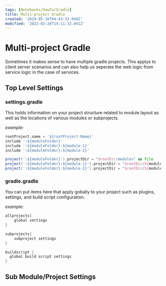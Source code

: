 ```yaml
---
tags: [Notebooks/HowTo/Gradle]
title: Multi-project Gradle
created: '2019-05-16T04:43:33.048Z'
modified: '2022-03-26T14:11:32.041Z'
---
```


# Multi-project Gradle
Sometimes it makes sense to have multiple gradle projects. This applys to client server scenarios and can also help us seperate the web logic from service logic in the case of services.


## Top Level Settings
### settings.gradle
This holds information on your project structure related to module layout as well as the locations of various modules or subprojects.

_example:_
```groovy
rootProject.name = '${rootProject-Name}'
include ':${moduleFolder}'
include ':${moduleFolder}:${module-1}'
include ':${moduleFolder}:${module-2}'

project(':${moduleFolder}').projectDir = "$rootDir/modules" as File
project(':${moduleFolder}:${module-1}').projectDir = "$rootDir/${moduleFolder}/${folder}" as File
project(':${moduleFolder}:${module-2}').projectDir = "$rootDir/${moduleFolder}/${folder}" as File
```

### gradle.gradle
You can put items here that apply gobally to your project such as plugins, settings, and build script configuration.

_example:_
```groovy
allprojects{
	global settings
}

subprojects{
	subproject settings
}

buildscript {
  global build script settings
}
```
## Sub Module/Project Settings
